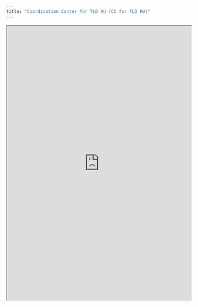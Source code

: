 ```yaml
---
title: "Coordination Center for TLD RU (CC for TLD RU)"
---
```



<iframe height="750" width="100%" src="https://ewelton.github.io/ktest/wiki.html#Coordination%20Center%20for%20TLD%20RU%20(CC%20for%20TLD%20RU)"></iframe>
